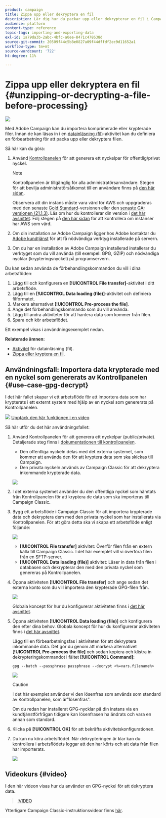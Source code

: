 ```yaml
---
product: campaign
title: Zippa upp eller dekryptera en fil
description: Lär dig hur du packar upp eller dekrypterar en fil i Campaign Classic innan du bearbetar den.
audience: platform
content-type: reference
topic-tags: importing-and-exporting-data
exl-id: 1a79da3b-2abc-4bfc-a0ee-8471c478638d
source-git-commit: 20509f44c5b8e0827a09f44dffdf2ec9d11652a1
workflow-type: tm+mt
source-wordcount: '722'
ht-degree: 11%

---
```


# Zippa upp eller dekryptera en fil {#unzipping-or-decrypting-a-file-before-processing}

![](../../assets/common.svg)

Med Adobe Campaign kan du importera komprimerade eller krypterade filer. Innan de kan läsas in i en [datainläsning (fil)](../../workflow/using/data-loading--file-.md)-aktivitet kan du definiera en förbearbetning för att packa upp eller dekryptera filen.

Så här kan du göra:

1. Använd [Kontrollpanelen](https://experienceleague.adobe.com/docs/control-panel/using/instances-settings/gpg-keys-management.html#decrypting-data) för att generera ett nyckelpar för offentlig/privat nyckel.

   >[!NOTE]
   >
   >Kontrollpanelen är tillgänglig för alla administratörsanvändare. Stegen för att bevilja administratörsåtkomst till en användare finns på [den här sidan](https://experienceleague.adobe.com/docs/control-panel/using/discover-control-panel/managing-permissions.html?lang=sv#discover-control-panel).
   >
   >Observera att din instans måste vara värd för AWS och uppgraderas med den senaste [Gold Standard](../../rn/using/gs-overview.md)-versionen eller den [senaste GA-versionen (21.1.3)](../../rn/using/latest-release.md). Läs om hur du kontrollerar din version i [det här avsnittet](../../platform/using/launching-adobe-campaign.md#getting-your-campaign-version). Följ stegen på [den här sidan](https://experienceleague.adobe.com/docs/control-panel/using/faq.html) för att kontrollera om instanser har AWS som värd.

1. Om din installation av Adobe Campaign ligger hos Adobe kontaktar du [Adobe kundtjänst](https://helpx.adobe.com/se/enterprise/admin-guide.html/enterprise/using/support-for-experience-cloud.ug.html) för att få nödvändiga verktyg installerade på servern.
1. Om du har en installation av Adobe Campaign installerad installerar du verktyget som du vill använda (till exempel: GPG, GZIP) och nödvändiga nycklar (krypteringsnyckel) på programservern.

Du kan sedan använda de förbehandlingskommandon du vill i dina arbetsflöden:

1. Lägg till och konfigurera en **[!UICONTROL File transfer]**-aktivitet i ditt arbetsflöde.
1. Lägg till en **[!UICONTROL Data loading (file)]**-aktivitet och definiera filformatet.
1. Markera alternativet **[!UICONTROL Pre-process the file]**.
1. Ange det förbehandlingskommando som du vill använda.
1. Lägg till andra aktiviteter för att hantera data som kommer från filen.
1. Spara och kör arbetsflödet.

Ett exempel visas i användningsexemplet nedan.

**Relaterade ämnen:**

* [Aktivitet](../../workflow/using/data-loading--file-.md) för datainläsning (fil).
* [Zippa eller kryptera en fil](../../workflow/using/how-to-use-workflow-data.md#zipping-or-encrypting-a-file).

## Användningsfall: Importera data krypterade med en nyckel som genererats av Kontrollpanelen {#use-case-gpg-decrypt}

I det här fallet skapar vi ett arbetsflöde för att importera data som har krypterats i ett externt system med hjälp av en nyckel som genererats på Kontrollpanelen.

![](assets/do-not-localize/how-to-video.png) [Upptäck den här funktionen i en video](#video)

Så här utför du det här användningsfallet:

1. Använd Kontrollpanelen för att generera ett nyckelpar (public/private). Detaljerade steg finns i [dokumentationen till kontrollpanelen](https://experienceleague.adobe.com/docs/control-panel/using/instances-settings/gpg-keys-management.html#decrypting-data).

   * Den offentliga nyckeln delas med det externa systemet, som kommer att använda den för att kryptera data som ska skickas till Campaign.
   * Den privata nyckeln används av Campaign Classic för att dekryptera inkommande krypterade data.

   ![](assets/gpg_generate.png)

1. I det externa systemet använder du den offentliga nyckel som hämtats från Kontrollpanelen för att kryptera de data som ska importeras till Campaign Classic.

1. Bygg ett arbetsflöde i Campaign Classic för att importera krypterade data och dekryptera dem med den privata nyckel som har installerats via Kontrollpanelen. För att göra detta ska vi skapa ett arbetsflöde enligt följande:

   ![](assets/gpg_import_workflow.png)

   * **[!UICONTROL File transfer]** aktivitet: Överför filen från en extern källa till Campaign Classic. I det här exemplet vill vi överföra filen från en SFTP-server.
   * **[!UICONTROL Data loading (file)]** aktivitet: Läser in data från filen i databasen och dekrypterar den med den privata nyckel som genereras på Kontrollpanelen.

1. Öppna aktiviteten **[!UICONTROL File transfer]** och ange sedan det externa konto som du vill importera den krypterade GPG-filen från.

   ![](assets/gpg_key_transfer.png)

   Globala koncept för hur du konfigurerar aktiviteten finns i [det här avsnittet](../../workflow/using/file-transfer.md).

1. Öppna aktiviteten **[!UICONTROL Data loading (file)]** och konfigurera den efter dina behov. Globala koncept för hur du konfigurerar aktiviteten finns i [det här avsnittet](../../workflow/using/data-loading--file-.md).

   Lägg till en förbearbetningsfas i aktiviteten för att dekryptera inkommande data. Det gör du genom att markera alternativet **[!UICONTROL Pre-process the file]** och sedan kopiera och klistra in dekrypteringskommandot i fältet **[!UICONTROL Command]**:

   `gpg --batch --passphrase passphrase --decrypt <%=vars.filename%>`

   ![](assets/gpg_load.png)

   >[!CAUTION]
   >
   >I det här exemplet använder vi den lösenfras som används som standard av Kontrollpanelen, som är&quot;lösenfras&quot;.
   >
   >Om du redan har installerat GPG-nycklar på din instans via en kundtjänstförfrågan tidigare kan lösenfrasen ha ändrats och vara en annan som standard.

1. Klicka på **[!UICONTROL OK]** för att bekräfta aktivitetskonfigurationen.

1. Du kan nu köra arbetsflödet. När dekrypteringen är klar kan du kontrollera i arbetsflödets loggar att den har körts och att data från filen har importerats.

   ![](assets/gpg_run.png)

## Videokurs {#video}

I den här videon visas hur du använder en GPG-nyckel för att dekryptera data.

>[!VIDEO](https://video.tv.adobe.com/v/36482?quality=12)

Ytterligare Campaign Classic-instruktionsvideor finns [här](https://experienceleague.adobe.com/docs/campaign-classic-learn/tutorials/overview.html?lang=sv).
